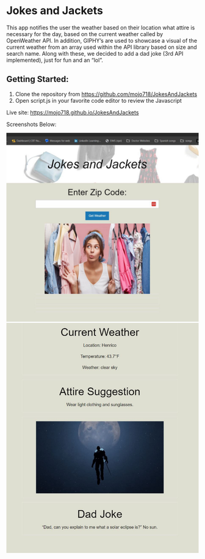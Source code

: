 # Jokes and Jackets

This app notifies the user the weather based on their location what attire is necessary for the day, based on the current weather called by OpenWeather API. In addition, GIPHY’s are used to showcase a visual of the current weather from an array used within the API library based on size and search name. Along with these, we decided to add a dad joke (3rd API implemented), just for fun and an “lol”.


## Getting Started:
1. Clone the repository from https://github.com/mojo718/JokesAndJackets
2. Open script.js in your favorite code editor to review the Javascript

Live site:
https://mojo718.github.io/JokesAndJackets

Screenshots Below:

![alt text](./assets/img/Girl.JPG)
![alt text](./assets/img/Results.JPG)


